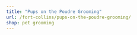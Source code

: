 ```yaml
---
title: "Pups on the Poudre Grooming"
url: /fort-collins/pups-on-the-poudre-grooming/
shop: pet grooming
---
```

